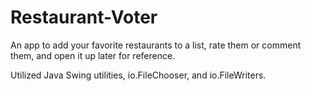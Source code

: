 # Restaurant-Voter
An app to add your favorite restaurants to a list, rate them or comment them, and open it up later for reference. 

Utilized Java Swing utilities, io.FileChooser, and io.FileWriters.
